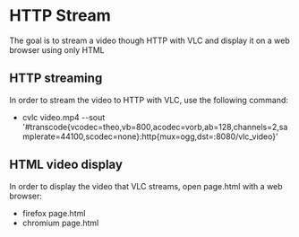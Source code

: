 # HTTP Stream

The goal is to stream a video though HTTP with VLC and display it on a web browser using only HTML

## HTTP streaming

In order to stream the video to HTTP with VLC, use the following command:

- cvlc video.mp4 --sout '#transcode{vcodec=theo,vb=800,acodec=vorb,ab=128,channels=2,samplerate=44100,scodec=none}:http{mux=ogg,dst=:8080/vlc_video}'

## HTML video display

In order to display the video that VLC streams, open page.html with a web browser:

- firefox page.html
- chromium page.html
